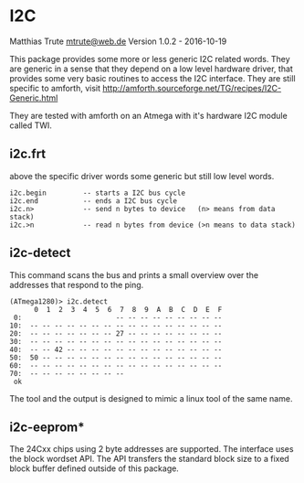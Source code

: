 I2C
===

Matthias Trute <mtrute@web.de>
Version 1.0.2 - 2016-10-19

This package provides some more or less
generic I2C related words. They are generic
in a sense that they depend on a low level
hardware driver, that provides some very
basic routines to access the I2C interface.
They are still specific to amforth, visit
http://amforth.sourceforge.net/TG/recipes/I2C-Generic.html

They are tested with amforth on an Atmega with
it's hardware I2C module called TWI.

i2c.frt
-------

above the specific driver words some generic but
still low level words.

    i2c.begin         -- starts a I2C bus cycle
    i2c.end           -- ends a I2C bus cycle
    i2c.n>            -- send n bytes to device   (n> means from data stack)
    i2c.>n            -- read n bytes from device (>n means to data stack)


i2c-detect
----------

This command scans the bus and prints a small
overview over the addresses that respond to 
the ping.

    (ATmega1280)> i2c.detect 
          0  1  2  3  4  5  6  7  8  9  A  B  C  D  E  F
     0:                       -- -- -- -- -- -- -- -- --
    10:  -- -- -- -- -- -- -- -- -- -- -- -- -- -- -- --
    20:  -- -- -- -- -- -- -- 27 -- -- -- -- -- -- -- --
    30:  -- -- -- -- -- -- -- -- -- -- -- -- -- -- -- --
    40:  -- -- 42 -- -- -- -- -- -- -- -- -- -- -- -- --
    50:  50 -- -- -- -- -- -- -- -- -- -- -- -- -- -- --
    60:  -- -- -- -- -- -- -- -- -- -- -- -- -- -- -- --
    70:  -- -- -- -- -- -- -- --                        
     ok

The tool and the output is designed to mimic a linux
tool of the same name.

i2c-eeprom*
-----------

The 24Cxx chips using 2 byte addresses are supported. The
interface uses the block wordset API. The API transfers the
standard block size to a fixed block buffer defined outside
of this package.

